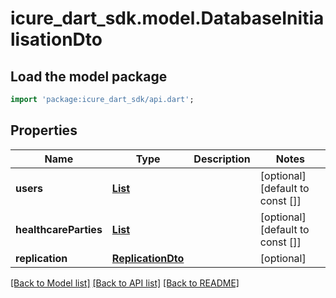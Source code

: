 # icure_dart_sdk.model.DatabaseInitialisationDto

## Load the model package
```dart
import 'package:icure_dart_sdk/api.dart';
```

## Properties
Name | Type | Description | Notes
------------ | ------------- | ------------- | -------------
**users** | [**List<UserDto>**](UserDto.md) |  | [optional] [default to const []]
**healthcareParties** | [**List<HealthcarePartyDto>**](HealthcarePartyDto.md) |  | [optional] [default to const []]
**replication** | [**ReplicationDto**](ReplicationDto.md) |  | [optional] 

[[Back to Model list]](../README.md#documentation-for-models) [[Back to API list]](../README.md#documentation-for-api-endpoints) [[Back to README]](../README.md)


